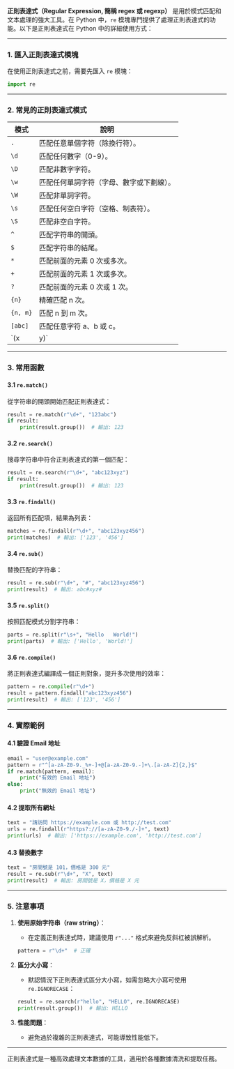 **正則表達式（Regular Expression, 簡稱 regex 或 regexp）** 是用於模式匹配和文本處理的強大工具。在 Python 中，`re` 模塊專門提供了處理正則表達式的功能。以下是正則表達式在 Python 中的詳細使用方式：

---

### **1. 匯入正則表達式模塊**
在使用正則表達式之前，需要先匯入 `re` 模塊：
```python
import re
```

---

### **2. 常見的正則表達式模式**
| 模式        | 說明                                    |
|-------------|---------------------------------------|
| `.`         | 匹配任意單個字符（除換行符）。            |
| `\d`        | 匹配任何數字（0-9）。                   |
| `\D`        | 匹配非數字字符。                        |
| `\w`        | 匹配任何單詞字符（字母、數字或下劃線）。   |
| `\W`        | 匹配非單詞字符。                        |
| `\s`        | 匹配任何空白字符（空格、制表符）。         |
| `\S`        | 匹配非空白字符。                        |
| `^`         | 匹配字符串的開頭。                      |
| `$`         | 匹配字符串的結尾。                      |
| `*`         | 匹配前面的元素 0 次或多次。               |
| `+`         | 匹配前面的元素 1 次或多次。               |
| `?`         | 匹配前面的元素 0 次或 1 次。              |
| `{n}`       | 精確匹配 n 次。                         |
| `{n, m}`    | 匹配 n 到 m 次。                        |
| `[abc]`     | 匹配任意字符 a、b 或 c。                 |
| `(x|y)`     | 匹配 x 或 y。                          |

---

### **3. 常用函數**
#### **3.1 `re.match()`**
從字符串的開頭開始匹配正則表達式：
```python
result = re.match(r"\d+", "123abc")
if result:
    print(result.group())  # 輸出: 123
```

#### **3.2 `re.search()`**
搜尋字符串中符合正則表達式的第一個匹配：
```python
result = re.search(r"\d+", "abc123xyz")
if result:
    print(result.group())  # 輸出: 123
```

#### **3.3 `re.findall()`**
返回所有匹配項，結果為列表：
```python
matches = re.findall(r"\d+", "abc123xyz456")
print(matches)  # 輸出: ['123', '456']
```

#### **3.4 `re.sub()`**
替換匹配的字符串：
```python
result = re.sub(r"\d+", "#", "abc123xyz456")
print(result)  # 輸出: abc#xyz#
```

#### **3.5 `re.split()`**
按照匹配模式分割字符串：
```python
parts = re.split(r"\s+", "Hello   World!")
print(parts)  # 輸出: ['Hello', 'World!']
```

#### **3.6 `re.compile()`**
將正則表達式編譯成一個正則對象，提升多次使用的效率：
```python
pattern = re.compile(r"\d+")
result = pattern.findall("abc123xyz456")
print(result)  # 輸出: ['123', '456']
```

---

### **4. 實際範例**

#### **4.1 驗證 Email 地址**
```python
email = "user@example.com"
pattern = r"^[a-zA-Z0-9._%+-]+@[a-zA-Z0-9.-]+\.[a-zA-Z]{2,}$"
if re.match(pattern, email):
    print("有效的 Email 地址")
else:
    print("無效的 Email 地址")
```

#### **4.2 提取所有網址**
```python
text = "請訪問 https://example.com 或 http://test.com"
urls = re.findall(r"https?://[a-zA-Z0-9./-]+", text)
print(urls)  # 輸出: ['https://example.com', 'http://test.com']
```

#### **4.3 替換數字**
```python
text = "房間號是 101，價格是 300 元"
result = re.sub(r"\d+", "X", text)
print(result)  # 輸出: 房間號是 X，價格是 X 元
```

---

### **5. 注意事項**
1. **使用原始字符串（raw string）**：
   - 在定義正則表達式時，建議使用 `r"..."` 格式來避免反斜杠被誤解析。
   ```python
   pattern = r"\d+"  # 正確
   ```

2. **區分大小寫**：
   - 默認情況下正則表達式區分大小寫，如需忽略大小寫可使用 `re.IGNORECASE`：
   ```python
   result = re.search(r"hello", "HELLO", re.IGNORECASE)
   print(result.group())  # 輸出: HELLO
   ```

3. **性能問題**：
   - 避免過於複雜的正則表達式，可能導致性能低下。

---

正則表達式是一種高效處理文本數據的工具，適用於各種數據清洗和提取任務。
